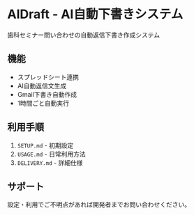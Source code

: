 # AIDraft - AI自動下書きシステム

歯科セミナー問い合わせの自動返信下書き作成システム

## 機能
- スプレッドシート連携
- AI自動返信文生成
- Gmail下書き自動作成
- 1時間ごと自動実行

## 利用手順
1. `SETUP.md` - 初期設定
2. `USAGE.md` - 日常利用方法
3. `DELIVERY.md` - 詳細仕様

## サポート
設定・利用でご不明点があれば開発者までお問い合わせください。